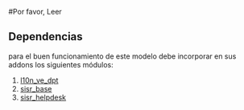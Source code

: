 #Por favor, Leer

## Dependencias
para el buen funcionamiento de este modelo debe incorporar en sus addons
los siguientes módulos:

1.  [l10n_ve_dpt](https://github.com/vijoin/l10n_ve_dpt)
2.  [sisr_base](https://github.com/vijoin/help_desk/tree/master/sisr_base)
3.  [sisr_helpdesk](https://github.com/vijoin/help_desk/tree/master/sisr_helpdesk)
